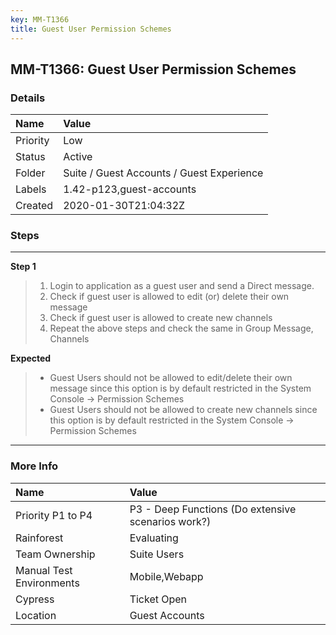 ```yaml
---
key: MM-T1366
title: Guest User Permission Schemes
---
```


## MM-T1366: Guest User Permission Schemes

### Details

| Name     | Value                                     |
| :------- | :---------------------------------------- |
| Priority | Low                                       |
| Status   | Active                                    |
| Folder   | Suite / Guest Accounts / Guest Experience |
| Labels   | 1.42-p123,guest-accounts                  |
| Created  | 2020-01-30T21:04:32Z                      |

### Steps

<hr/>

**Step 1**

> <article><ol><li>Login to application as a guest user and send a Direct message.</li><li>Check if guest user is allowed to edit (or) delete their own message</li><li>Check if guest user is allowed to create new channels</li><li>Repeat the above steps and check the same in Group Message, Channels</li></ol></article>

**Expected**

> <article><ul><li>Guest Users should not be allowed to edit/delete their own message since this option is by default restricted in the System Console -&gt; Permission Schemes</li><li>Guest Users should not be allowed to create new channels since this option is by default restricted in the System Console -&gt; Permission Schemes</li></ul></article>

<hr/>

### More Info

| Name                     | Value                                              |
| :----------------------- | :------------------------------------------------- |
| Priority P1 to P4        | P3 - Deep Functions (Do extensive scenarios work?) |
| Rainforest               | Evaluating                                         |
| Team Ownership           | Suite Users                                        |
| Manual Test Environments | Mobile,Webapp                                      |
| Cypress                  | Ticket Open                                        |
| Location                 | Guest Accounts                                     |
